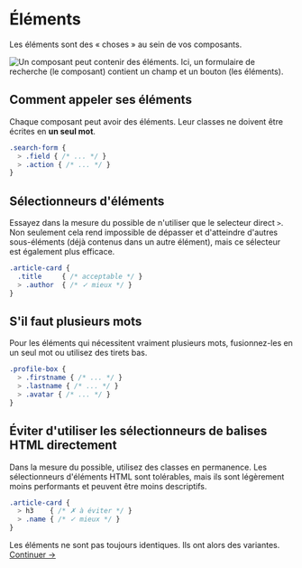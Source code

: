 # Éléments

Les éléments sont des « choses » au sein de vos composants.

![Un composant peut contenir des éléments. Ici, un formulaire de recherche (le composant) contient un champ et un bouton (les éléments).](images/component-elements.png)

## Comment appeler ses éléments
Chaque composant peut avoir des éléments. Leur classes ne doivent être écrites en **un seul mot**.

```scss
.search-form {
  > .field { /* ... */ }
  > .action { /* ... */ }
}
```

## Sélectionneurs d'éléments
Essayez dans la mesure du possible de n'utiliser que le selecteur direct `>`.
Non seulement cela rend impossible de dépasser et d'atteindre d'autres sous-éléments (déjà contenus dans un autre élément), mais ce sélecteur est également plus efficace.

```scss
.article-card {
  .title     { /* acceptable */ }
  > .author  { /* ✓ mieux */ }
}
```

## S'il faut plusieurs mots
Pour les éléments qui nécessitent vraiment plusieurs mots, fusionnez-les en un seul mot ou utilisez des tirets bas.

```scss
.profile-box {
  > .firstname { /* ... */ }
  > .lastname { /* ... */ }
  > .avatar { /* ... */ }
}
```

## Éviter d'utiliser les sélectionneurs de balises HTML directement
Dans la mesure du possible, utilisez des classes en permanence. Les sélectionneurs d'éléments HTML sont tolérables, mais ils sont légèrement moins performants et peuvent être moins descriptifs.

```scss
.article-card {
  > h3    { /* ✗ à éviter */ }
  > .name { /* ✓ mieux */ }
}
```

Les éléments ne sont pas toujours identiques. Ils ont alors des variantes.
[Continuer →](variants.md)
<!-- {p:.pull-box} -->

